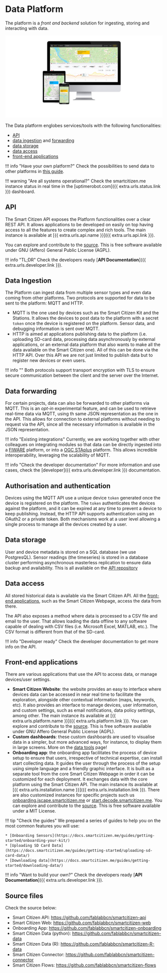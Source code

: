 # Data Platform

The platform is a *front and backend* solution for ingesting, storing and interacting with data.

![](/assets/images/platform-components.jpg)

The Data platform englobes services/tools with the following functionalities:

- [API](#api)
- [data ingestion](#data-ingestion) and [forwarding](#data-forwarding)
- [data storage](#data-storage)
- [data access](#data-access)
- [front-end applications](#front-end-applications)

!!! info "Have your own platform?"
	Check the possibilities to send data to other platforms in [this guide](https://docs.smartcitizen.me/guides/data/sending-data-to-other-platforms/).

!!! warning "Are all systems operational?"
	Check the smartcitizen.me instance status in real time in the [uptimerobot.com]({{ extra.urls.status.link }}) dashboard.

## API

The Smart Citizen API exposes the Platform functionalities over a clear REST API. It allows applications to be developed on easily on top having access to all the features to create complex and rich tools. The main instance is available at [{{ extra.urls.api.name }}]({{ extra.urls.api.link }}).

You can explore and contribute to the [source](https://github.com/fablabbcn/smartcitizen-api). This is free software available under GNU (Affero) General Public License (AGPL).

!!! info "TL;DR"
	Check the developers ready [**API Documentation**]({{ extra.urls.developer.link }}).

## Data Ingestion

The Platform can ingest data from multiple sensor types and even data coming from other platforms. Two protocols are supported for data to be sent to the platform: MQTT and HTTP.

- MQTT is the one used by devices such as the Smart Citizen Kit and the  Stations. It allows the devices to post data to the platform with a secret `token` once the device is registered on the platform. Sensor data, and debugging information is sent over MQTT.
- HTTP is aimed at applications publishing data to the platform (i.e. uploading SD-card data, processing data asynchronously by external applications, or an external data platform that also wants to make all the data available on the Smart Citizen one). All of this can be done via the HTTP API. Over this API we are not just limited to publish data but to register new devices or even users.

!!! info ""
	Both protocols support transport encryption with TLS to ensure secure communication between the client and the server over the Internet.

## Data forwarding

For certain projects, data can also be forwarded to other platforms via MQTT. This is an *opt-in* experimental feature, and can be used to retrieve real-time data via MQTT, using th same JSON representation as the one in the API. This allows for connection to external platforms without needing to request via the API, since all the necessary information is available in the JSON representation.

!!! info "Existing integrations"
	Currently, we are working together with other colleagues on integrating modules so that data can be directly ingested into a [FIWARE](https://www.fiware.org/) platform, or into a [OGC STAplus](https://www.ogc.org/es/publications/standard/sensor-things-api-extension/) platform. This allows incredible interoperability, leveraging the scalability of MQTT.

!!! info "Check the developer documentation"
	For more information and use cases, check the [developer]({{ extra.urls.developer.link }}) documentation.

## Authorisation and authentication

Devices using the MQTT API use a unique device `token` generated once the device is registered on the platform. The `token` authenticates the devices against the platform, and it can be expired at any time to prevent a device to keep publishing. Instead, the HTTP API supports authentication using an OAuth2 or a private token. Both mechanisms work at a user level allowing a single process to manage all the devices created by a user.

## Data storage

User and device metadata is stored on a SQL database (we use PostgresQL). Sensor readings (the timeseries) is stored in a database cluster performing asynchronous masterless replication to ensure data backup and availability. This is all available on the [API repository](https://github.com/fablabbcn/smartcitizen-api)

## Data access

All stored historical data is available via the Smart Citizen API. All the [front-end applications](#front-end-applications), such as the Smart Citizen Webpage, access the data from there.

The API also exposes a method where data is processed to a CSV file and email to the user. That allows loading the data offline to any software capable of dealing with CSV files (i.e. Microsoft Excel, MATLAB, etc.). The CSV format is different from that of the SD-card.

!!! info "Developer ready"
	Check the developer documentation to get more info on the API.

## Front-end applications

There are various applications that use the API to access data, or manage devices/user settings.

* **Smart Citizen Website**: the website provides an easy to interface where devices data can be accessed in near real time to facilitate the exploration, alongside other contextual information (maps, keywords, etc). It also provides an interface to manage devices, user information, and custom settings, such as email notifications, data policy settings, among other. The main instance its available at [{{ extra.urls.platform.name }}]({{ extra.urls.platform.link }}). You can explore and contribute to the [source](https://github.com/fablabbcn/smartcitizen-web). This is free software available under GNU Affero General Public License (AGPL).
* **Custom dashboards**: these custom dashboards are used to visualise data in a simpler, but more advanced ways, for instance, to display them in large screens. More on the [data tools](https://docs.smartcitizen.me/data/data-tools) page!
* **Onboarding app**: the onboarding app facilitates the process of device setup to ensure that users, irrespective of technical expertise, can install start collecting data. It guides the user through the process of the setup using simple language and a friendly graphic interface. It is built as a separate tool from the core Smart Citizen Webpage in order it can be customized for each deployment. It exchanges data with the core platform using the Smart Citizen API. The main instance its available at [{{ extra.urls.installation.name }}]({{ extra.urls.installation.link }}). There are also customized instances for specific projects such us [onboarding.iscape.smartcitizen.me](https://onboarding.iscape.smartcitizen.me) or [start.decode.smartcitizen.me](https://start.decode.smartcitizen.me). You can explore and contribute to the [source](https://github.com/fablabbcn/smartcitizen-onboarding-app-start). This is free software available under a MIT License.

!!! tip "Check the guides"
	We prepared a series of guides to help you on the most common features you will use:

	* [Onboarding Sensors](https://docs.smartcitizen.me/guides/getting-started/onboarding-your-kit/)
	* [Uploading SD Card Data](https://docs.smartcitizen.me/guides/getting-started/uploading-sd-card-data/)
	* [Downloading data](https://docs.smartcitizen.me/guides/getting-started/downloading-data/)

!!! info "Want to build your own?"
	Check the developers ready [**API Documentation**]({{ extra.urls.developer.link }}).

## Source files

Check the source below:

* Smart Citizen API: https://github.com/fablabbcn/smartcitizen-api
* Smart Citizen Web: https://github.com/fablabbcn/smartcitizen-web
* Onboarding App: https://github.com/fablabbcn/smartcitizen-onboarding
* Smart Citizen Data (python): https://github.com/fablabbcn/smartcitizen-data
* Smart Citizen Data (R): https://github.com/fablabbcn/smartcitizen-R-data
* Smart Citizen Connector: https://github.com/fablabbcn/smartcitizen-connector
* Smart Citizen Flows: https://github.com/fablabbcn/smartcitizen-flows